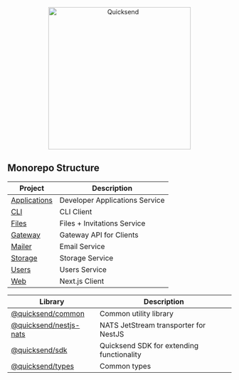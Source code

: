 <p align="center">
  <a href="https://github.com/quicksend" target="blank">
    <img src="https://raw.githubusercontent.com/quicksend/frontend/master/src/assets/logo/vector/default-monochrome.svg" width="320" alt="Quicksend" />
  </a>
</p>
  
## Monorepo Structure

| Project                           | Description                    |
| --------------------------------- | ------------------------------ |
| [Applications](apps/applications) | Developer Applications Service |
| [CLI](apps/cli)                   | CLI Client                     |
| [Files](apps/files)               | Files + Invitations Service    |
| [Gateway](apps/gateway)           | Gateway API for Clients        |
| [Mailer](apps/mailer)             | Email Service                  |
| [Storage](apps/storage)           | Storage Service                |
| [Users](apps/users)               | Users Service                  |
| [Web](apps/web)                   | Next.js Client                 |

| Library                                    | Description                               |
| ------------------------------------------ | ----------------------------------------- |
| [@quicksend/common](libs/common)           | Common utility library                    |
| [@quicksend/nestjs-nats](libs/nestjs-nats) | NATS JetStream transporter for NestJS     |
| [@quicksend/sdk](libs/sdk)                 | Quicksend SDK for extending functionality |
| [@quicksend/types](libs/types)             | Common types                              |
